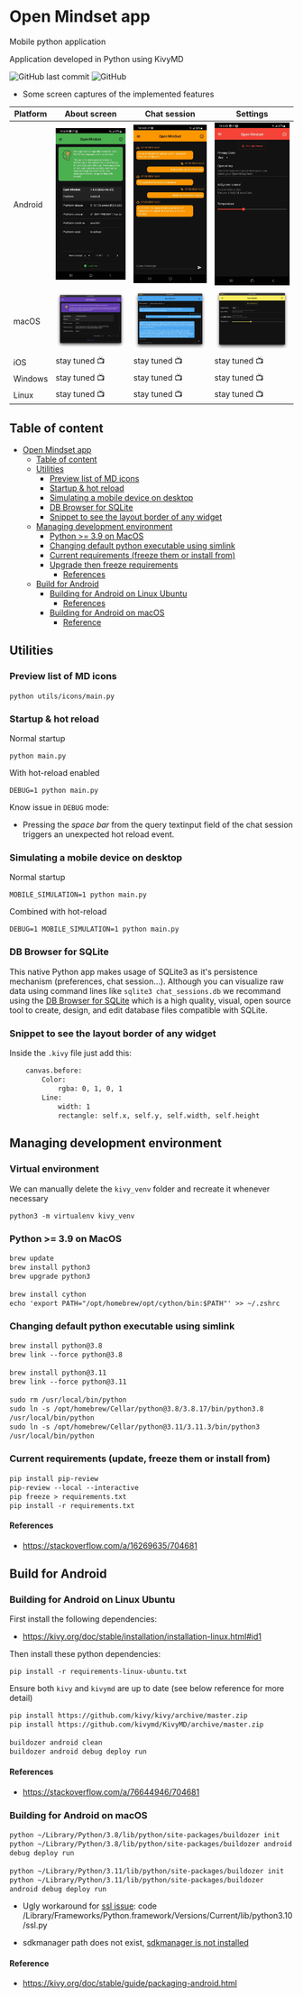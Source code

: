 # Open Mindset app

Mobile python application

Application developed in Python using KivyMD

![GitHub last commit](https://img.shields.io/github/last-commit/amwebexpert/poc-mobile-python) ![GitHub](https://img.shields.io/github/license/amwebexpert/poc-mobile-python)

* Some screen captures of the implemented features

Platform     | About screen | Chat session | Settings
------------ | ------------ | ------------ | -------------- |
Android      | <img src="stores_presence/android-about.jpg" /> | <img src="stores_presence/android-chatgpt-session.jpg" /> | <img src="stores_presence/android-settings.jpg" />
macOS        | <img src="stores_presence/macos-about.png" /> | <img src="stores_presence/macos-chatgpt-session.png" /> | <img src="stores_presence/macos-settings.png" />
iOS          | stay tuned 📺 | stay tuned 📺 | stay tuned 📺
Windows      | stay tuned 📺 | stay tuned 📺 | stay tuned 📺
Linux        | stay tuned 📺 | stay tuned 📺 | stay tuned 📺


## Table of content

- [Open Mindset app](#open-mindset-app)
  - [Table of content](#table-of-content)
  - [Utilities](#utilities)
    - [Preview list of MD icons](#preview-list-of-md-icons)
    - [Startup \& hot reload](#startup--hot-reload)
    - [Simulating a mobile device on desktop](#simulating-a-mobile-device-on-desktop)
    - [DB Browser for SQLite](#db-browser-for-sqlite)
    - [Snippet to see the layout border of any widget](#snippet-to-see-the-layout-border-of-any-widget)
  - [Managing development environment](#managing-development-environment)
    - [Python \>= 3.9 on MacOS](#python--39-on-macos)
    - [Changing default python executable using simlink](#changing-default-python-executable-using-simlink)
    - [Current requirements (freeze them or install from)](#current-requirements-freeze-them-or-install-from)
    - [Upgrade then freeze requirements](#upgrade-then-freeze-requirements)
      - [References](#references)
  - [Build for Android](#build-for-android)
    - [Building for Android on Linux Ubuntu](#building-for-android-on-linux-ubuntu)
      - [References](#references-1)
    - [Building for Android on macOS](#building-for-android-on-macos)
      - [Reference](#reference)


## Utilities

### Preview list of MD icons

    python utils/icons/main.py

### Startup & hot reload

Normal startup

    python main.py

With hot-reload enabled

    DEBUG=1 python main.py

Know issue in `DEBUG` mode:

- Pressing the *space bar* from the query textinput field of the chat session triggers an unexpected hot reload event.

### Simulating a mobile device on desktop

Normal startup

    MOBILE_SIMULATION=1 python main.py

Combined with hot-reload

    DEBUG=1 MOBILE_SIMULATION=1 python main.py

### DB Browser for SQLite

This native Python app makes usage of SQLite3 as it's persistence mechanism (preferences, chat session...). Although you can visualize raw data using command lines like `sqlite3 chat_sessions.db` we recommand using the [DB Browser for SQLite](https://sqlitebrowser.org/) which is a high quality, visual, open source tool to create, design, and edit database files compatible with SQLite.

### Snippet to see the layout border of any widget

Inside the `.kivy` file just add this:

```
    canvas.before:
        Color:
            rgba: 0, 1, 0, 1
        Line:
            width: 1
            rectangle: self.x, self.y, self.width, self.height
```

## Managing development environment

### Virtual environment

We can manually delete the `kivy_venv` folder and recreate it whenever necessary

    python3 -m virtualenv kivy_venv

### Python >= 3.9 on MacOS

    brew update
    brew install python3
    brew upgrade python3

    brew install cython
    echo 'export PATH="/opt/homebrew/opt/cython/bin:$PATH"' >> ~/.zshrc

### Changing default python executable using simlink

    brew install python@3.8
    brew link --force python@3.8

    brew install python@3.11
    brew link --force python@3.11

    sudo rm /usr/local/bin/python
    sudo ln -s /opt/homebrew/Cellar/python@3.8/3.8.17/bin/python3.8 /usr/local/bin/python
    sudo ln -s /opt/homebrew/Cellar/python@3.11/3.11.3/bin/python3 /usr/local/bin/python

### Current requirements (update, freeze them or install from)

    pip install pip-review
    pip-review --local --interactive
    pip freeze > requirements.txt
    pip install -r requirements.txt

#### References

* https://stackoverflow.com/a/16269635/704681


## Build for Android

### Building for Android on Linux Ubuntu

First install the following dependencies:

* https://kivy.org/doc/stable/installation/installation-linux.html#id1

Then install these python dependencies:

    pip install -r requirements-linux-ubuntu.txt

Ensure both `kivy` and `kivymd` are up to date (see below reference for more detail)

    pip install https://github.com/kivy/kivy/archive/master.zip
    pip install https://github.com/kivymd/KivyMD/archive/master.zip

    buildozer android clean
    buildozer android debug deploy run

#### References

* https://stackoverflow.com/a/76644946/704681

### Building for Android on macOS

    python ~/Library/Python/3.8/lib/python/site-packages/buildozer init
    python ~/Library/Python/3.8/lib/python/site-packages/buildozer android debug deploy run

    python ~/Library/Python/3.11/lib/python/site-packages/buildozer init
    python ~/Library/Python/3.11/lib/python/site-packages/buildozer android debug deploy run

- Ugly workaround for [ssl issue](https://github.com/kivy/kivy/issues/5784):
  code /Library/Frameworks/Python.framework/Versions/Current/lib/python3.10/ssl.py

- sdkmanager path does not exist, [sdkmanager is not installed](https://github.com/kivy/buildozer/issues/927#issuecomment-533020886)

#### Reference

* https://kivy.org/doc/stable/guide/packaging-android.html

